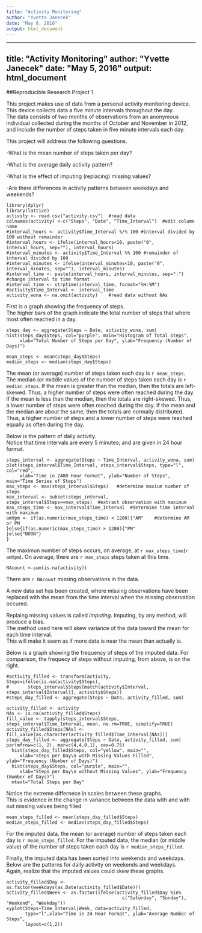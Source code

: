 ```yaml
---
title: "Activity Monitoring"
author: "Yvette Janecek"
date: "May 8, 2016"
output: html_document
---
```

---
title: "Activity Monitoring"
author: "Yvette Janecek"
date: "May 5, 2016"
output: html_document
---
##Reproducible Research Project 1

This project makes use of data from a personal activity monitoring device.  
This device collects data a five minute intervals throughout the day.  
The data consists of two months of observations from an anonymous individual collected 
during the months of October and November in 2012, and include the number of steps taken 
in five minute intervals each day.

This project will address the following questions. 

-What is the mean number of steps taken per day?

-What is the average daily activity pattern?

-What is the effect of imputing (replacing) missing values?

-Are there differences in activity patterns between weekdays and weekends?  

```{r setoptions, echo=TRUE}
library(dplyr)
library(lattice)
activity <- read.csv("activity.csv")  #read data
colnames(activity) <-c("Steps", "Date", "Time_Interval")  #edit column name
#interval_hours <- activity$Time_Interval %/% 100 #interval divided by 100 without remainder
#interval_hours <- ifelse(interval_hours<10, paste("0", interval_hours, sep=""), interval_hours)
#interval_minutes <- activity$Time_Interval %% 100 #remainder of interval divided by 100
#interval_minutes <- ifelse(interval_minutes<10, paste("0", interval_minutes, sep=""), interval_minutes)
#interval_time <- paste(interval_hours, interval_minutes, sep=":") #change interval to time format
#interval_time <- strptime(interval_time, format="%H:%M")
#activity$Time_Interval <- interval_time
activity_wona <- na.omit(activity)    #read data without NAs
```
First is a graph showing the frequency of steps.  
The higher bars of the graph indicate the total number of steps that where most often reached in a day.

```{r compute total steps per day and plot histogram}
steps_day <- aggregate(Steps ~ Date, activity_wona, sum)
hist(steps_day$Steps, col="purple", main="Histogram of Total Steps", 
     xlab="Total Number of Steps per Day", ylab="Frequency (Number of Days)")
```

```{r compute mean and median steps}
mean_steps <- mean(steps_day$Steps)
median_steps <- median(steps_day$Steps)
```
The mean (or average) number of steps taken each day is `r mean_steps`.
The median (or middle value) of the number of steps taken each day is `r median_steps`.
If the mean is greater than the median, then the totals are left-skewed.
Thus, a higher number of steps were often reached during the day.
If the mean is less than the median, then the totals are right-skewed.
Thus, a lower number of steps were often reached during the day.
If the mean and the median are about the same, then the totals are normally distributed.
Thus, a higher number of steps and a lower number of steps were reached equally as often during the day.


Below is the pattern of daily activity.  
Notice that time intervals are every 5 minutes; and are given in 24 hour format.

```{r compute total steps per time interval and plot time series}
steps_interval <- aggregate(Steps ~ Time_Interval, activity_wona, sum) 
plot(steps_interval$Time_Interval, steps_interval$Steps, type="l", col="red",
     xlab="Time in 2400 Hour Format", ylab="Number of Steps", main="Time Series of Steps")
max_steps <- max(steps_interval$Steps)   #determine maxium number of steps
max_interval <- subset(steps_interval, steps_interval$Steps==max_steps)  #extract observation with maximum
max_steps_time <- max_interval$Time_Interval  #determine time interval with maximum
amVpm <- if(as.numeric(max_steps_time) < 1200){"AM"    #determine AM or PM
}else{if(as.numeric(max_steps_time) > 1200){"PM"
}else{"NOON"}
}
```

The maximun number of steps occurs, on average, at ```r max_steps_time```(```r amVpm```).
On average, there are ```r max_steps``` steps taken at this time. 

```{r determine number of NAs}
NAcount <-sum(is.na(activity))
```
There are ```r NAcount``` missing observations in the data.  

A new data set has been created, where missing observations have been replaced
with the mean from the time interval when the missing observation occured. 

Replaing missing values is called *imputing*.
Imputing, by any method, will produce a bias.  
The method used here will skew variance of the data toward the mean for each time interval.  
This will make it seem as if more data is near the mean than actually is. 

Below is a graph showing the frequency of steps of the imputed data.
For comparison, the frequecy of steps without imputing, from above, is on the right. 

```{r impute NAs and recompute total steps per day and replot histogram}
#activity_filled <- transform(activity, Steps=ifelse(is.na(activity$Steps), 
#       steps_interval$Steps[match(activity$Interval, steps_interval$Interval)], activity$Steps))
#steps_day_filled <- aggregate(Steps ~ Date, activity_filled, sum)  

activity_filled <- activity
NAs <- is.na(activity_filled$Steps)
fill_value <- tapply(steps_interval$Steps, steps_interval$Time_Interval, mean, na.rm=TRUE, simplify=TRUE)
activity_filled$Steps[NAs] <- fill_value[as.character(activity_filled$Time_Interval[NAs])]
steps_day_filled <- aggregate(Steps ~ Date, activity_filled, sum)
par(mfrow=c(1, 2), mar=c(4,4,0,1), cex=0.75)
  hist(steps_day_filled$Steps, col="yellow", main="",
     xlab="steps per Day\n with Missing Values Filled", ylab="Frequency (Number of Days)")
  hist(steps_day$Steps, col="purple", main="",
     xlab="Steps per Day\n without Missing Values", ylab="Frequency (Number of Days)")
  mtext="Total Steps per Day"
```
Notice the extreme differnece in scales between these graphs.  
This is evidence in the change in variance between the data with and with out missing values being filled

```{r recompute mean and median steps}
mean_steps_filled <- mean(steps_day_filled$Steps)
median_steps_filled <- median(steps_day_filled$Steps)
```
For the imputed data, the mean (or average) number of steps taken each day is `r mean_steps_filled`.
For the imputed data, the median (or middle value) of the number of steps taken each day is `r median_steps_filled`.

Finally, the imputed data has been sorted into weekends and weekdays.
Below are the patterns for daily activity on weekends and weekdays.  
Again, realize that the imputed values could skew these graphs.  

```{r add columns for day of week and whether weekday or weekend and plot time series} 
activity_filled$Day <- as.factor(weekdays(as.Date(activity_filled$Date))) 
activity_filled$Week <- as.factor(ifelse(activity_filled$Day %in% 
                                           c("Saturday", "Sunday"), "Weekend", "Weekday"))
xyplot(Steps~Time_Interval|Week, data=activity_filled, 
       type="l",xlab="Time in 24 Hour Format", ylab="Average Number of Steps",
       layout=c(1,2))
```
